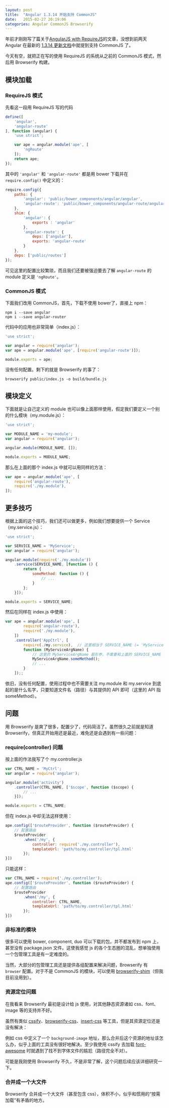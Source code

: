 ```yaml
---
layout: post
title:  "Angular 1.3.14 开始支持 CommonJS"
date:   2015-02-27 20:19:06
categories: Angular CommonJS Browserify
---
```


年前才刚刚写了篇关于[AngularJS with RequireJS](http://csbun.github.io/blog/angular/requirejs/2015/02/15/ng-with-requirejs.html)的文章，没想到前两天 Angular 在最新的 [1.3.14 更新文档](http://angularjs.blogspot.com/2015/02/new-angularjs-releases-140-beta5-and.html)中就提到支持 CommonJS 了。

今天有空，就把正在写的使用 RequireJS 的系统从之前的 CommonJS 模式，然后用 Browserify 构建。

## 模块加载

### RequireJS 模式

先看这一段用 RequireJS 写的代码

```javascript
define([
    'angular',
    'angular-route'
], function (angular) {
    'use strict';

    var ape = angular.module('ape', [
        'ngRoute'
    ]);
    return ape;
});
```

其中的 `'angular'` 和 `'angular-route'` 都是用 bower 下载并在 `require.config()` 中定义的：

```javascript
require.config({
    paths: {
        'angular': 'public/bower_components/angular/angular',
        'angular-route': 'public/bower_components/angular-route/angular-route',
    },
    shim: {
        'angular': {
            exports : 'angular'
        },
        'angular-route': {
            deps: ['angular'],
            exports: 'angular-route'
        }
    },
    deps: ['public/routes']
});
```

可见这里的配置比较繁琐，而且我们还要被强迫要去了解 `angular-route` 的 module 定义是 `'ngRoute'`。


### CommonJS 模式

下面我们改用 CommonJS，首先，下载不使用 bower了，直接上 npm：

```
npm i --save angular
npm i --save angular-router
```

代码中的应用也非常简单（index.js）：

```javascript
'use strict';

var angular = require('angular');
var ape = angular.module('ape', [require('angular-route')]);

module.exports = ape;
```

没有任何配置。剩下的就是 Browserify 的事了：

```
browserify public/index.js -o build/bundle.js
```


## 模块定义

下面就是让自己定义的 module 也可以像上面那样使用，假定我们要定义一个别的什么模块（my.module.js）：

```javascript
'use strict';

var MODULE_NAME = 'my-module';
var angular = require('angular');

angular.module(MODULE_NAME, []);

module.exports = MODULE_NAME;
```

那么在上面的那个 index.js 中就可以用同样的方法：

```javascript
var ape = angular.module('ape', [
    require('angular-route'),
    require('./my.module'),
]);
```


## 更多技巧

根据上面的这个技巧，我们还可以做更多，例如我们想要提供一个 Service（my.service.js）：

```javascript
'use strict';

var SERVICE_NAME = 'MyService';
var angular = require('angular');

angular.module(require('./my.module'))
    .service(SERVICE_NAME, [function () {
        return {
            someMethod: function () {
                // ...
            }
        };
    }]);

module.exports = SERVICE_NAME;
```

然后在同样在 index.js 中使用：

```javascript
var ape = angular.module('ape', [
        require('angular-route'),
        require('./my.module'),
    ])
    .controller('AppCtrl', [
        require(./my.service),  // 这里相当于 SERVICE_NAME (= 'MyService')
        function (MyServiceArgName) {
            // 这里的 MyServiceArgName 是形参，不需要和上面的 SERVICE_NAME 相同
            MyServiceArgName.someMethod();
            // ...
        }
    ]);;
```

依旧，没有任何配置，使用过程中也不需要关注 my.module 和 my.service 到底起的是什么名字，只要知道文件名（路径）与其提供的 API 即可（这里的 API 指 someMethod）。

## 问题

用 Browserify 是爽了很多，配置少了，代码简洁了。虽然很久之前就是知道 Browserify，但真正开始用还是最近，难免还是会遇到有一些问题：

### require(controller) 问题

按上面的作法我写了个 my.controller.js

```javascript
var CTRL_NAME = 'MyCtrl';
var angular = require('angular');

angular.module('activity')
    .controller(CTRL_NAME, ['$scope', function ($scope) {
        // ...
    }]);

module.exports = CTRL_NAME;
```

但在 index.js 中却无法这样使用：

```javascript
ape.config(['$routeProvider', function ($routeProvider) {
    // 配置路由
    $routeProvider
        .when('/my', {
            controller: require('./my.controller'),
            templateUrl: 'path/to/my.controller/tpl.html'
        });
}])
```

只能这样：

```javascript
var CTRL_NAME = require('./my.controller');
ape.config(['$routeProvider', function ($routeProvider) {
    // 配置路由
    $routeProvider
        .when('/my', {
            controller: CTRL_NAME,
            templateUrl: 'path/to/my.controller/tpl.html'
        });
}])
```

### 非标准的模块

很多可以使用 bower, component, duo 可以下载的包，并不都发布到 npm 上，甚至没有 package.json 文件。这使我感觉 js 的各个生态圈的混乱，想单独使用一个包管理工具是有一定难度的。

当然，大部分的包管理工具还是提供各组配置来解决问题，Browserify 有 `browser` 配置。对于不是 CommonJS 的模块，可以使用 [browserify-shim](https://github.com/thlorenz/browserify-shim)（但我目前没用到）。

### 资源定位问题

在我看来 Browserify 最初是设计给 js 使用，对其他静态资源诸如 css、font、image 等的支持并不好。

虽然有类似 [cssify](https://www.npmjs.com/package/cssify)、[browserify-css](https://www.npmjs.com/package/browserify-css)、[insert-css](https://www.npmjs.com/package/insert-css) 等工具，但是其资源定位还是没有解决：

例如 css 中定义了一个 `background-image` 地址，那么合并后这个资源的地址该怎么办，似乎上面的工具没有很好地解决。至少我使用 cssify 去加载 [font-awesome](https://www.npmjs.com/package/font-awesome) 时就遇到了找不到字体文件的尴尬（路径完全不对）。

可能是我刚使用 Browserify 不久，不是非常了解，这个问题后续应该详细研究一下。

### 合并成一个大文件

Browserify 合并成一个大文件（甚至包含 css），体积不小，似乎和惯用的“按需加载”有矛盾的地方。
